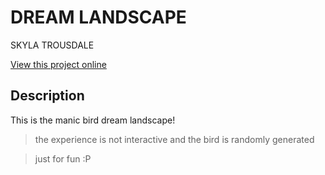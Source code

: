 # DREAM LANDSCAPE 


SKYLA TROUSDALE 

[View this project online](https://browneyegirl.github.io/cart253/instructions-challenge/)

## Description

This is the manic bird dream landscape! 

> the experience is not interactive and the bird is randomly generated

> just for fun :P 